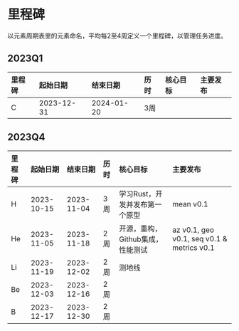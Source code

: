 # 里程碑

以元素周期表里的元素命名，平均每2至4周定义一个里程碑，以管理任务进度。

## 2023Q1

| 里程碑 | 起始日期 | 结束日期 | 历时 | 核心目标 | 主要发布 |
| :-- | :-- | :-- | :-- | :-- | :-- |
| C  | 2023-12-31 | 2024-01-20 | 3周 | <!-- TODO -->  | <!-- TODO -->  |

## 2023Q4

| 里程碑 | 起始日期 | 结束日期 | 历时 | 核心目标 | 主要发布 |
| :-- | :-- | :-- | :-- | :-- | :-- |
| H  | 2023-10-15 | 2023-11-04 | 3周 | 学习Rust，开发并发布第一个原型 | mean v0.1 |
| He | 2023-11-05 | 2023-11-18 | 2周 | 开源，重构，Github集成，性能测试 | az v0.1, geo v0.1, seq v0.1 & metrics v0.1 |
| Li | 2023-11-19 | 2023-12-02 | 2周 | 测地线 | <!-- TODO --> |
| Be | 2023-12-03 | 2023-12-16 | 2周 | <!-- TODO --> | <!-- TODO --> |
| B  | 2023-12-17 | 2023-12-30 | 2周 | <!-- TODO --> | <!-- TODO --> |
